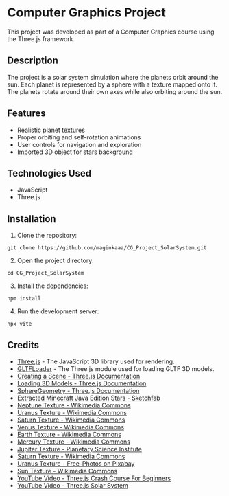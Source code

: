 # Computer Graphics Project

This project was developed as part of a Computer Graphics course using the Three.js framework.

## Description

The project is a solar system simulation where the planets orbit around the sun. Each planet is represented by a sphere with a texture mapped onto it. The planets rotate around their own axes while also orbiting around the sun.

## Features

- Realistic planet textures
- Proper orbiting and self-rotation animations
- User controls for navigation and exploration
- Imported 3D object for stars background

## Technologies Used

- JavaScript
- Three.js

## Installation

1. Clone the repository:

```
git clone https://github.com/maginkaaa/CG_Project_SolarSystem.git
```

2. Open the project directory:

```
cd CG_Project_SolarSystem
```

3. Install the dependencies:

```
npm install
```

4. Run the development server:

```
npx vite
```


## Credits

- [Three.js](https://threejs.org/) - The JavaScript 3D library used for rendering.
- [GLTFLoader](https://threejs.org/docs/#examples/en/loaders/GLTFLoader) - The Three.js module used for loading GLTF 3D models.
- [Creating a Scene - Three.js Documentation](https://threejs.org/docs/#manual/en/introduction/Creating-a-scene)
- [Loading 3D Models - Three.js Documentation](https://threejs.org/docs/#manual/en/introduction/Loading-3D-models)
- [SphereGeometry - Three.js Documentation](https://threejs.org/docs/?q=geom#api/en/geometries/SphereGeometry)
- [Extracted Minecraft Java Edition Stars - Sketchfab](https://sketchfab.com/3d-models/extracted-minecraft-java-editions-stars-c8868b7ffc4a473eb5cd9203a59e3650)
- [Neptune Texture - Wikimedia Commons](https://upload.wikimedia.org/wikipedia/commons/1/1e/Solarsystemscope_texture_2k_neptune.jpg)
- [Uranus Texture - Wikimedia Commons](https://upload.wikimedia.org/wikipedia/commons/9/95/Solarsystemscope_texture_2k_uranus.jpg)
- [Saturn Texture - Wikimedia Commons](https://upload.wikimedia.org/wikipedia/commons/1/1e/Solarsystemscope_texture_8k_saturn.jpg)
- [Venus Texture - Wikimedia Commons](https://upload.wikimedia.org/wikipedia/commons/1/1c/Solarsystemscope_texture_8k_venus_surface.jpg)
- [Earth Texture - Wikimedia Commons](https://upload.wikimedia.org/wikipedia/commons/0/04/Solarsystemscope_texture_8k_earth_daymap.jpg)
- [Mercury Texture - Wikimedia Commons](https://upload.wikimedia.org/wikipedia/commons/2/27/Solarsystemscope_texture_8k_mercury.jpg)
- [Jupiter Texture - Planetary Science Institute](https://planetary.s3.amazonaws.com/web/assets/pictures/20181107_hlsp_opal_hst_wfc3-uvis_jupiter-2017a_color_globalmap2.jpg)
- [Saturn Texture - Wikimedia Commons](https://upload.wikimedia.org/wikipedia/commons/1/1e/Solarsystemscope_texture_8k_saturn.jpg)
- [Uranus Texture - Free-Photos on Pixabay](https://t4.ftcdn.net/jpg/03/38/48/79/360_F_338487951_noDUtHlzxljulqg525A9YZAup9IEpeNS.jpg)
- [Sun Texture - Wikimedia Commons](https://upload.wikimedia.org/wikipedia/commons/c/cb/Solarsystemscope_texture_2k_sun.jpg)
- [YouTube Video - Three.js Crash Course For Beginners](https://www.youtube.com/watch?v=_OwJV2xL8M8)
- [YouTube Video - Three.js Solar System](https://www.youtube.com/watch?v=KOSMzSyiEiA)
